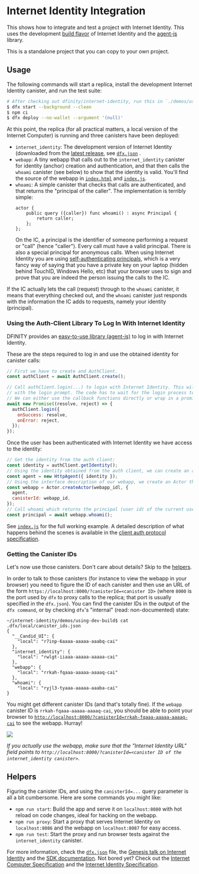 # Internet Identity Integration

This shows how to integrate and test a project with Internet Identity. This uses the development [build flavor](https://github.com/dfinity/internet-identity/blob/main/README.md#build-features-and-flavors) of Internet Identity and the [agent-js](https://github.com/dfinity/agent-js) library.

This is a standalone project that you can copy to your own project.

## Usage

The following commands will start a replica, install the development Internet Identity canister, and run the test suite:

```bash
# After checking out dfinity/internet-identity, run this in `./demos/using-dev-build`:
$ dfx start --background --clean
$ npm ci
$ dfx deploy --no-wallet --argument '(null)'
```

At this point, the replica (for all practical matters, a local version of the Internet Computer) is running and three canisters have been deployed:

- `internet_identity`: The development version of Internet Identity (downloaded from the [latest release](https://github.com/dfinity/internet-identity/releases/latest), see [`dfx.json`](https://github.com/dfinity/internet-identity/blob/main/demos/using-dev-build/dfx.json)  .
- `webapp`: A tiny webapp that calls out to the `internet_identity` canister for identity (anchor) creation and authentication, and that then calls the `whoami` canister (see below) to show that the identity is valid. You'll find the source of the webapp in [`index.html`](https://github.com/dfinity/internet-identity/blob/main/demos/using-dev-build/webapp/index.html) and [`index.js`](https://github.com/dfinity/internet-identity/blob/main/demos/using-dev-build/webapp/index.js).
- `whoami`: A simple canister that checks that calls are authenticated, and that returns the "principal of the caller". The implementation is terribly simple:
  ```motoko
  actor {
      public query ({caller}) func whoami() : async Principal {
          return caller;
      };
  };
  ```
  On the IC, a principal is the identifier of someone performing a request or "call" (hence "caller"). Every call must have a valid principal. There is also a special principal for anonymous calls. When using Internet Identity you are using [self-authenticating principals](../../../references/ic-interface-spec.md#principals), which is a very fancy way of saying that you have a private key on your laptop (hidden behind TouchID, Windows Hello, etc) that your browser uses to sign and prove that you are indeed the person issuing the calls to the IC.

If the IC actually lets the call (request) through to the `whoami` canister, it means that everything checked out, and the `whoami` canister just responds with the information the IC adds to requests, namely your identity (principal).

### Using the Auth-Client Library To Log In With Internet Identity

DFINITY provides an [easy-to-use library (agent-js)](https://github.com/dfinity/agent-js) to log in with Internet Identity. 

These are the steps required to log in and use the obtained identity for canister calls:
```js
// First we have to create and AuthClient.
const authClient = await AuthClient.create();

// Call authClient.login(...) to login with Internet Identity. This will open a new tab
// with the login prompt. The code has to wait for the login process to complete.
// We can either use the callback functions directly or wrap in a promise.
await new Promise((resolve, reject) => {
  authClient.login({
    onSuccess: resolve,
    onError: reject,
  });
});
```
Once the user has been authenticated with Internet Identity we have access to the identity:
```js
// Get the identity from the auth client:
const identity = authClient.getIdentity();
// Using the identity obtained from the auth client, we can create an agent to interact with the IC.
const agent = new HttpAgent({ identity });
// Using the interface description of our webapp, we create an Actor that we use to call the service methods.
const webapp = Actor.createActor(webapp_idl, {
  agent,
  canisterId: webapp_id,
});
// Call whoami which returns the principal (user id) of the current user.
const principal = await webapp.whoami();
```
See [`index.js`](https://github.com/dfinity/internet-identity/blob/main/demos/using-dev-build/webapp/index.js) for the full working example.
A detailed description of what happens behind the scenes is available in the [client auth protocol specification](https://github.com/dfinity/internet-identity/blob/main/docs/internet-identity-spec.adoc#client-auth-protocol).

### Getting the Canister IDs

Let's now use those canisters. Don't care about details? Skip to the [helpers](#helpers).

In order to talk to those canisters (for instance to view the webapp in your browser) you need to figure the ID of each canister and then use an URL of the form `https://localhost:8000/?canisterId=<canister ID>` (where `8000` is the port used by `dfx` to proxy calls to the replica; that port is usually specified in the `dfx.json`). You can find the canister IDs in the output of the `dfx command`, or by checking `dfx`'s "internal" (read: non-documented) state:

```
~/internet-identity/demos/using-dev-build$ cat .dfx/local/canister_ids.json
{
  "__Candid_UI": {
    "local": "r7inp-6aaaa-aaaaa-aaabq-cai"
  },
  "internet_identity": {
    "local": "rwlgt-iiaaa-aaaaa-aaaaa-cai"
  },
  "webapp": {
    "local": "rrkah-fqaaa-aaaaa-aaaaq-cai"
  },
  "whoami": {
    "local": "ryjl3-tyaaa-aaaaa-aaaba-cai"
}
```

You might get different canister IDs (and that's totally fine). If the `webapp` canister ID is `rrkah-fqaaa-aaaaa-aaaaq-cai`, you should be able to point your browser to [`http://localhost:8000/?canisterId=rrkah-fqaaa-aaaaa-aaaaq-cai`](http://localhost:8000/?canisterId=rrkah-fqaaa-aaaaa-aaaaq-cai) to see the webapp. Hurray!

![](../_attachments/webapp.png)

_If you actually use the webapp, make sure that the "Internet Identity URL" field points to `http://localhost:8000/?canisterId=<canister ID of the internet_identity canister>`._

## Helpers

Figuring the canister IDs, and using the `canisterId=...` query parameter is all a bit cumbersome. Here are some commands you might like:

- `npm run start`: Build the app and serve it on `localhost:8080` with hot reload on code changes, ideal for hacking on the webapp.
- `npm run proxy`: Start a proxy that serves Internet Identity on `localhost:8086` and the webapp on `localhost:8087` for easy access.
- `npm run test`: Start the proxy and run browser tests against the `internet_identity` canister.

For more information, check the [`dfx.json`](https://github.com/dfinity/internet-identity/blob/main/demos/using-dev-build/dfx.json) file, the [Genesis talk on Internet Identity](https://youtu.be/oxEr8UzGeBo) and the [SDK documentation](../../build/). Not bored yet? Check out the [Internet Computer Specification](../../../references/ic-interface-spec.md) and the [Internet Identity Specification](../../../references/ii-spec.md).